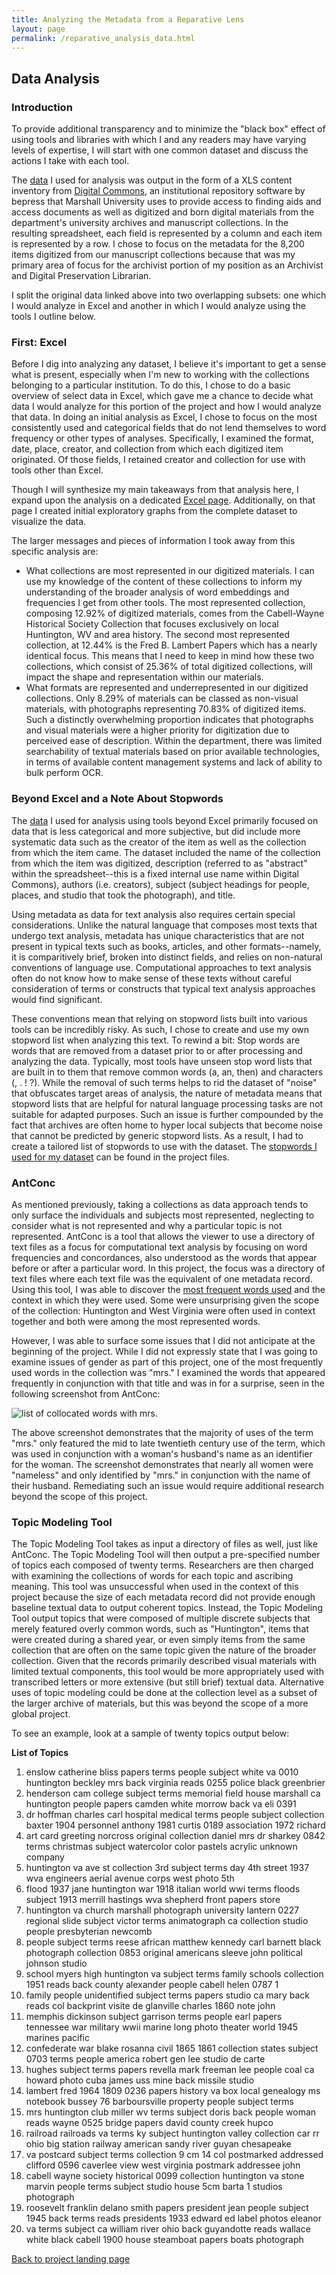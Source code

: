 ```yaml
---
title: Analyzing the Metadata from a Reparative Lens
layout: page
permalink: /reparative_analysis_data.html
---
```


## Data Analysis

### Introduction

To provide additional transparency and to minimize the "black box" effect of using tools and libraries with which I and any readers may have varying levels of expertise, I will start with one common dataset  and discuss the actions I take with each tool. 

The [data](http://elizajames.github.io/old_site/files/sc_digitized.xls) I used for analysis was output in the form of a XLS content inventory from [Digital Commons](https://bepress.com/products/digital-commons/), an institutional repository software by bepress that Marshall University uses to provide access to finding aids and access documents as well as digitized and born digital materials from the department's university archives and manuscript collections. In the resulting spreadsheet, each field is represented by a column and each item is represented by a row. I chose to focus on the metadata for the 8,200 items digitized from our manuscript collections because that was my primary area of focus for the archivist portion of my position as an Archivist and Digital Preservation Librarian.

I split the original data linked above into two overlapping subsets: one which I would analyze in Excel and another in which I would analyze using the tools I outline below. 

### First: Excel

Before I dig into analyzing any dataset, I believe it's important to get a sense what is present, especially when I'm new to working with the collections belonging to a particular institution. To do this, I chose to do a basic overview of select data in Excel, which gave me a chance to decide what data I would analyze for this portion of the project and how I would analyze that data. In doing an initial analysis as Excel, I chose to focus on the most consistently used and categorical fields that do not lend themselves to word frequency or other types of analyses. Specifically, I examined the format, date, place, creator, and collection from which each digitized item originated. Of those fields, I retained creator and collection for use with tools other than Excel. 

Though I will synthesize my main takeaways from that analysis here, I expand upon the analysis on a dedicated [Excel page](https://elizajames.github.io/reparative_analysis_excel.html). Additionally, on that page I created initial exploratory graphs from the complete dataset to visualize the data.

The larger messages and pieces of information I took away from this specific analysis are:

- What collections are most represented in our digitized materials. I can use my knowledge of the content of these collections to inform my understanding of the broader analysis of word embeddings and frequencies I get from other tools. The most represented collection, composing 12.92% of digitized materials, comes from the Cabell-Wayne Historical Society Collection that focuses exclusively on local Huntington, WV and area history. The second most represented collection, at 12.44% is the Fred B. Lambert Papers which has a nearly identical focus.  This means that I need to keep in mind how these two collections, which consist of 25.36% of total digitized collections, will impact the shape and representation within our materials.
- What formats are represented and underrepresented in our digitized collections. Only 8.29% of materials can be classed as non-visual materials, with photographs representing 70.83% of digitized items. Such a distinctly overwhelming proportion indicates that photographs and visual materials were a higher priority for digitization due to perceived ease of description. Within the department, there was limited searchability of textual materials based on prior available technologies, in terms of available content management systems and lack of ability to bulk perform OCR.

### Beyond Excel and a Note About Stopwords

The [data](http://elizajames.github.io/old_site/files/sc_digitized_contentinventory.csv) I used for analysis using tools beyond Excel primarily focused on data that is less categorical and more subjective, but did include more systematic data such as the creator of the item as well as the collection from which the item came. The dataset included the name of the collection from which the item was digitized, description (referred to as "abstract" within the spreadsheet--this is a fixed internal use name within Digital Commons),  authors (i.e. creators), subject (subject headings for people, places,  and studio that took the photograph), and title. 

Using metadata as data for text analysis also requires certain special considerations. Unlike the natural language that composes most texts that undergo text analysis, metadata has unique characteristics that are not present in typical texts such as books, articles, and other formats--namely, it is comparitively brief, broken into distinct fields, and relies on non-natural conventions of language use. Computational approaches to text analysis often do not know how to make sense of these texts without careful consideration of terms or constructs that typical text analysis approaches would find significant.

These conventions mean that relying on stopword lists built into various tools can be incredibly risky. As such, I chose to create and use my own stopword list when analyzing this text. To rewind a bit: Stop words are words that are removed from a dataset prior to or after processing and analyzing the data. Typically, most tools have unseen stop word lists that are built in to them that remove common words (a, an, then) and characters (, . ! ?). While the removal of such terms helps to rid the dataset of "noise" that obfuscates target areas of analysis, the nature of metadata means that stopword lists that are helpful for natural language processing tasks are not suitable for adapted purposes. Such an issue is further compounded by the fact that archives are often home to hyper local subjects that become noise that cannot be predicted by generic stopword lists. As a result, I had to create a tailored list of stopwords to use with the dataset. The [stopwords I used for my dataset](https://elizajames.github.io/assets/files/reparative_stopwords.txt) can be found in the project files.

### AntConc

As mentioned previously, taking a collections as data approach tends to only surface the individuals and subjects most represented, neglecting to consider what is not represented and why a particular topic is not represented. AntConc is a tool that allows the viewer to use a directory of text files as a focus for computational text analysis by focusing on word frequencies and concordances, also understood as the words that appear before or after a particular word. In this project, the focus was a directory of text files where each text file was the equivalent of one metadata record. Using this tool, I was able to discover the [most frequent words used](https://elizajames.github.io/assets/files/word_freq_list.txt) and the context in which they were used. Some were unsurprising given the scope of the collection: Huntington and West Virginia were often used in context together and both were among the most represented words. 

However, I was able to surface some issues that I did not anticipate at the beginning of the project. While I did not expressly state that I was going to examine issues of gender as part of this project, one of the most frequently used words in the collection was "mrs." I examined the words that appeared frequently in conjunction with that title and was in for a surprise, seen in the following screenshot from AntConc:

<img src="https://elizajames.github.io/assets/img/ant_conc_mrs.png" alt="list of collocated words with mrs.">

The above screenshot demonstrates that the majority of uses of the term "mrs." only featured the mid to late twentieth century use of the term, which was used in conjunction with a woman's husband's name as an identifier for the woman. The screenshot demonstrates that nearly all women were "nameless" and only identified by "mrs." in conjunction with the name of their husband. Remediating such an issue would require additional research beyond the scope of this project.

### Topic Modeling Tool

The Topic Modeling Tool takes as input a directory of files as well, just like AntConc. The Topic Modeling Tool will then output a pre-specified number of topics each composed of twenty terms. Researchers are then charged with examining the collections of words for each topic and ascribing meaning. This tool was unsuccessful when used in the context of this project because the size of each metadata record did not provide enough baseline textual data to output coherent topics. Instead, the Topic Modeling Tool output topics that were composed of multiple discrete subjects that merely featured overly common words, such as "Huntington", items that were created during a shared year, or even simply items from the same collection that are often on the same topic given the nature of the broader collection. Given that the records primarily described visual materials with limited textual components, this tool would be more appropriately used with transcribed letters or more extensive (but still brief) textual data. Alternative uses of topic modeling could be done at the collection level as a subset of the larger archive of materials, but this was beyond the scope of a more global project.

To see an example, look at a sample of twenty topics output below:

__List of Topics__

1.	enslow catherine bliss papers terms people subject white va 0010 huntington beckley mrs back virginia reads 0255 police black greenbrier
2.	henderson cam college subject terms memorial field house marshall ca huntington people papers camden white morrow back va eli 0391
3.	dr hoffman charles carl hospital medical terms people subject collection baxter 1904 personnel anthony 1981 curtis 0189 association 1972 richard
4.	art card greeting norcross original collection daniel mrs dr sharkey 0842 terms christmas subject watercolor color pastels acrylic unknown company
5.	huntington va ave st collection 3rd subject terms day 4th street 1937 wva engineers aerial avenue corps west photo 5th
6.	flood 1937 jane huntington war 1918 italian world wwi terms floods subject 1913 merrill hastings wva shepherd front papers store
7.	huntington va church marshall photograph university lantern 0227 regional slide subject victor terms animatograph ca collection studio people presbyterian newcomb
8.	people subject terms reese african matthew kennedy carl barnett black photograph collection 0853 original americans sleeve john political johnson studio
9.	school myers high huntington va subject terms family schools collection 1951 reads back county alexander people cabell helen 0787 1
10.	family people unidentified subject terms papers studio ca mary back reads col backprint visite de glanville charles 1860 note john
11.	memphis dickinson subject garrison terms people earl papers tennessee war military wwii marine long photo theater world 1945 marines pacific
12.	confederate war blake rosanna civil 1865 1861 collection states subject 0703 terms people america robert gen lee studio de carte
13.	hughes subject terms papers revella mark freeman lee people coal ca howard photo cuba james uss mine back missile studio
14.	lambert fred 1964 1809 0236 papers history va box local genealogy ms notebook bussey 76 barboursville property people subject terms
15.	mrs huntington club miller wv terms subject doris back people woman reads wayne 0525 bridge papers david county creek hupco
16.	railroad railroads va terms ky subject huntington valley collection car rr ohio big station railway american sandy river guyan chesapeake
17.	va postcard subject terms collection 9 cm 14 col postmarked addressed clifford 0596 caverlee view west virginia postmark addressee john
18.	cabell wayne society historical 0099 collection huntington va stone marvin people terms subject studio house 5cm barta 1 studios photograph
19.	roosevelt franklin delano smith papers president jean people subject 1945 back terms reads presidents 1933 edward ed label photos eleanor
20.	va terms subject ca william river ohio back guyandotte reads wallace white black cabell 1900 house steamboat papers boats photograph

[Back to project landing page](https://elizajames.github.io/reparative.html)
